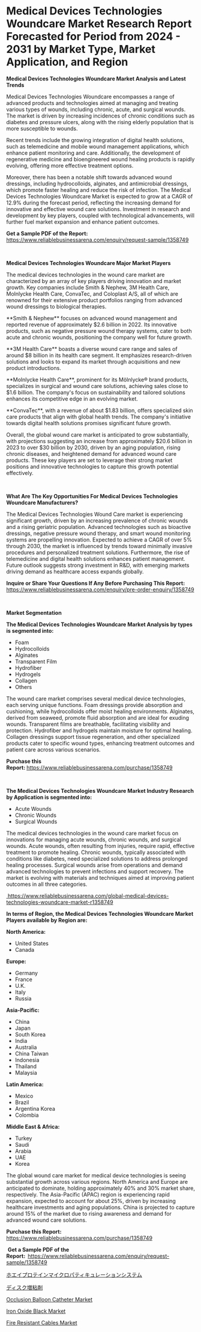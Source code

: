 <p><h1>Medical Devices Technologies Woundcare Market Research Report Forecasted for Period from 2024 -  2031 by Market Type, Market Application, and Region</h1></p><p><strong>Medical Devices Technologies Woundcare Market Analysis and Latest Trends</strong></p>
<p><p>Medical Devices Technologies Woundcare encompasses a range of advanced products and technologies aimed at managing and treating various types of wounds, including chronic, acute, and surgical wounds. The market is driven by increasing incidences of chronic conditions such as diabetes and pressure ulcers, along with the rising elderly population that is more susceptible to wounds. </p><p>Recent trends include the growing integration of digital health solutions, such as telemedicine and mobile wound management applications, which enhance patient monitoring and care. Additionally, the development of regenerative medicine and bioengineered wound healing products is rapidly evolving, offering more effective treatment options. </p><p>Moreover, there has been a notable shift towards advanced wound dressings, including hydrocolloids, alginates, and antimicrobial dressings, which promote faster healing and reduce the risk of infection. The Medical Devices Technologies Woundcare Market is expected to grow at a CAGR of 12.9% during the forecast period, reflecting the increasing demand for innovative and effective wound care solutions. Investment in research and development by key players, coupled with technological advancements, will further fuel market expansion and enhance patient outcomes.</p></p>
<p><strong>Get a Sample PDF of the Report:&nbsp;</strong> <a href="https://www.reliablebusinessarena.com/enquiry/request-sample/1358749">https://www.reliablebusinessarena.com/enquiry/request-sample/1358749</a></p>
<p>&nbsp;</p>
<p><strong>Medical Devices Technologies Woundcare Major Market Players</strong></p>
<p><p>The medical devices technologies in the wound care market are characterized by an array of key players driving innovation and market growth. Key companies include Smith & Nephew, 3M Health Care, Molnlycke Health Care, ConvaTec, and Coloplast A/S, all of which are renowned for their extensive product portfolios ranging from advanced wound dressings to biological therapies.</p><p>**Smith & Nephew** focuses on advanced wound management and reported revenue of approximately $2.6 billion in 2022. Its innovative products, such as negative pressure wound therapy systems, cater to both acute and chronic wounds, positioning the company well for future growth.</p><p>**3M Health Care** boasts a diverse wound care range and sales of around $8 billion in its health care segment. It emphasizes research-driven solutions and looks to expand its market through acquisitions and new product introductions.</p><p>**Molnlycke Health Care**, prominent for its Mölnlycke® brand products, specializes in surgical and wound care solutions, achieving sales close to $1.6 billion. The company's focus on sustainability and tailored solutions enhances its competitive edge in an evolving market.</p><p>**ConvaTec**, with a revenue of about $1.83 billion, offers specialized skin care products that align with global health trends. The company's initiative towards digital health solutions promises significant future growth.</p><p>Overall, the global wound care market is anticipated to grow substantially, with projections suggesting an increase from approximately $20.6 billion in 2023 to over $30 billion by 2030, driven by an aging population, rising chronic diseases, and heightened demand for advanced wound care products. These key players are set to leverage their strong market positions and innovative technologies to capture this growth potential effectively.</p></p>
<p>&nbsp;</p>
<p><strong>What Are The Key Opportunities For Medical Devices Technologies Woundcare Manufacturers?</strong></p>
<p><p>The Medical Devices Technologies Wound Care market is experiencing significant growth, driven by an increasing prevalence of chronic wounds and a rising geriatric population. Advanced technologies such as bioactive dressings, negative pressure wound therapy, and smart wound monitoring systems are propelling innovation. Expected to achieve a CAGR of over 5% through 2030, the market is influenced by trends toward minimally invasive procedures and personalized treatment solutions. Furthermore, the rise of telemedicine and digital health solutions enhances patient management. Future outlook suggests strong investment in R&D, with emerging markets driving demand as healthcare access expands globally.</p></p>
<p><strong>Inquire or Share Your Questions If Any Before Purchasing This Report:</strong> <a href="https://www.reliablebusinessarena.com/enquiry/pre-order-enquiry/1358749">https://www.reliablebusinessarena.com/enquiry/pre-order-enquiry/1358749</a></p>
<p>&nbsp;</p>
<p><strong>Market Segmentation</strong></p>
<p><strong>The Medical Devices Technologies Woundcare Market Analysis by types is segmented into:</strong></p>
<p><ul><li>Foam</li><li>Hydrocolloids</li><li>Alginates</li><li>Transparent Film</li><li>Hydrofiber</li><li>Hydrogels</li><li>Collagen</li><li>Others</li></ul></p>
<p><p>The wound care market comprises several medical device technologies, each serving unique functions. Foam dressings provide absorption and cushioning, while hydrocolloids offer moist healing environments. Alginates, derived from seaweed, promote fluid absorption and are ideal for exuding wounds. Transparent films are breathable, facilitating visibility and protection. Hydrofiber and hydrogels maintain moisture for optimal healing. Collagen dressings support tissue regeneration, and other specialized products cater to specific wound types, enhancing treatment outcomes and patient care across various scenarios.</p></p>
<p><strong>Purchase this Report:&nbsp;</strong><a href="https://www.reliablebusinessarena.com/purchase/1358749">https://www.reliablebusinessarena.com/purchase/1358749</a></p>
<p>&nbsp;</p>
<p><strong>The Medical Devices Technologies Woundcare Market Industry Research by Application is segmented into:</strong></p>
<p><ul><li>Acute Wounds</li><li>Chronic Wounds</li><li>Surgical Wounds</li></ul></p>
<p><p>The medical devices technologies in the wound care market focus on innovations for managing acute wounds, chronic wounds, and surgical wounds. Acute wounds, often resulting from injuries, require rapid, effective treatment to promote healing. Chronic wounds, typically associated with conditions like diabetes, need specialized solutions to address prolonged healing processes. Surgical wounds arise from operations and demand advanced technologies to prevent infections and support recovery. The market is evolving with materials and techniques aimed at improving patient outcomes in all three categories.</p></p>
<p><a href="https://www.reliablebusinessarena.com/global-medical-devices-technologies-woundcare-market-r1358749">&nbsp;https://www.reliablebusinessarena.com/global-medical-devices-technologies-woundcare-market-r1358749</a></p>
<p><strong>In terms of Region, the Medical Devices Technologies Woundcare Market Players available by Region are:</strong></p>
<p>
    <p> <strong> North America: </strong>
        <ul>
            <li>United States</li>
            <li>Canada</li>
        </ul>
        </p> 
    <p> <strong> Europe: </strong>
        <ul>
            <li>Germany</li>
            <li>France</li>
            <li>U.K.</li>
            <li>Italy</li>
            <li>Russia</li>
        </ul>
        </p> 
    <p> <strong> Asia-Pacific: </strong>
        <ul>
            <li>China</li>
            <li>Japan</li>
            <li>South Korea</li>
            <li>India</li>
            <li>Australia</li>
            <li>China Taiwan</li>
            <li>Indonesia</li>
            <li>Thailand</li>
            <li>Malaysia</li>
        </ul>
        </p> 
    <p> <strong> Latin America: </strong>
        <ul>
            <li>Mexico</li>
            <li>Brazil</li>
            <li>Argentina Korea</li>
            <li>Colombia</li>
        </ul>
        </p> 
    <p> <strong> Middle East & Africa: </strong>
        <ul>
            <li>Turkey</li>
            <li>Saudi</li>
            <li>Arabia</li>
            <li>UAE</li>
            <li>Korea</li>
        </ul>
    </p>
    </p>
<p><p>The global wound care market for medical device technologies is seeing substantial growth across various regions. North America and Europe are anticipated to dominate, holding approximately 40% and 30% market share, respectively. The Asia-Pacific (APAC) region is experiencing rapid expansion, expected to account for about 25%, driven by increasing healthcare investments and aging populations. China is projected to capture around 15% of the market due to rising awareness and demand for advanced wound care solutions.</p></p>
<p><strong>Purchase this Report: </strong><a href="https://www.reliablebusinessarena.com/purchase/1358749">https://www.reliablebusinessarena.com/purchase/1358749</a></p>
<p>&nbsp;<strong>Get a Sample PDF of the Report:&nbsp;&nbsp;</strong><a href="https://www.reliablebusinessarena.com/enquiry/request-sample/1358749">https://www.reliablebusinessarena.com/enquiry/request-sample/1358749</a></p>
<p><strong></strong></p>
<p><p><a href="https://medium.com/@alioukaye1/whey-protein-microparticulation-systems-a8cc73ed6e81">ホエイプロテインマイクロパティキュレーションシステム</a></p><p><a href="https://medium.com/@alioukaye1/disc-thickeners-market-%E3%81%AF-%E3%82%B3%E3%82%B9%E3%83%88%E7%AE%A1%E7%90%86%E3%81%A8%E5%8A%B9%E7%8E%87%E5%90%91%E4%B8%8A%E3%82%92%E5%84%AA%E5%85%88%E3%81%97%E3%81%BE%E3%81%99-%E3%81%95%E3%82%89%E3%81%AB-%E5%A0%B1%E5%91%8A%E6%9B%B8%E3%81%AF%E5%B8%82%E5%A0%B4%E3%81%AE%E9%9C%80%E8%A6%81%E9%9D%A2%E3%81%A8%E4%BE%9B%E7%B5%A6%E9%9D%A2%E3%81%AE%E4%B8%A1%E6%96%B9%E3%82%92%E3%82%AB%E3%83%90%E3%83%BC%E3%81%97%E3%81%A6%E3%81%84%E3%81%BE%E3%81%99-disc-thickeners-%E5%B8%82%E5%A0%B4%E3%81%AF-890b4ec77d33">ディスク増粘剤</a></p><p><a href="https://www.linkedin.com/pulse/occlusion-balloon-catheter-market-global-regional-lvsyc?trackingId=IPl36A3nQfSzoi7i%2FFKecQ%3D%3D">Occlusion Balloon Catheter Market</a></p><p><a href="https://issuu.com/reportprime-2/docs/iron-oxide-black-market-size-2030.p_95385b1d4920d5">Iron Oxide Black Market</a></p><p><a href="https://issuu.com/reportprime-2/docs/fire-resistant-cables-market-size-2_b2fb56b8ca4c1d">Fire Resistant Cables Market</a></p></p>
